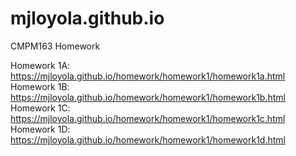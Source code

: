 # mjloyola.github.io
CMPM163 Homework

Homework 1A: https://mjloyola.github.io/homework/homework1/homework1a.html
Homework 1B: https://mjloyola.github.io/homework/homework1/homework1b.html
Homework 1C: https://mjloyola.github.io/homework/homework1/homework1c.html
Homework 1D: https://mjloyola.github.io/homework/homework1/homework1d.html
